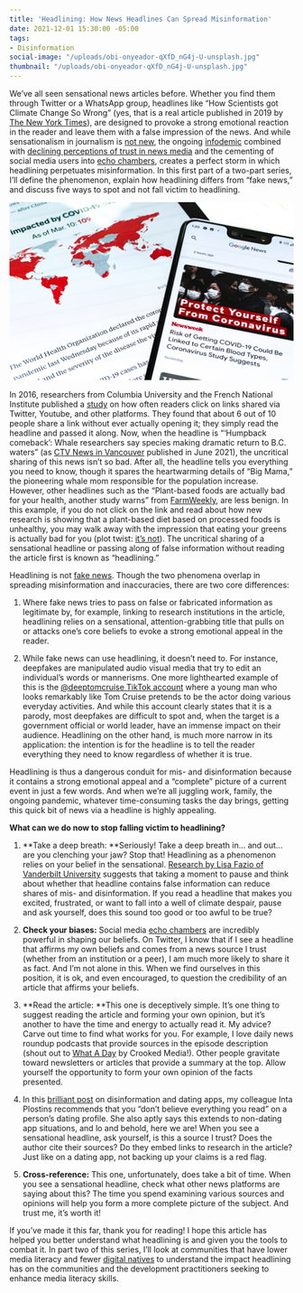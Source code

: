 ```yaml
---
title: 'Headlining: How News Headlines Can Spread Misinformation'
date: 2021-12-01 15:30:00 -05:00
tags:
- Disinformation
social-image: "/uploads/obi-onyeador-qXfD_nG4j-U-unsplash.jpg"
thumbnail: "/uploads/obi-onyeador-qXfD_nG4j-U-unsplash.jpg"
---
```


We’ve all seen sensational news articles before. Whether you find them through Twitter or a WhatsApp group, headlines like “How Scientists got Climate Change So Wrong” (yes, that is a real article published in 2019 by [The New York Times](https://www.nytimes.com/2019/11/08/opinion/sunday/science-climate-change.html)), are designed to provoke a strong emotional reaction in the reader and leave them with a false impression of the news. And while sensationalism in journalism is [not new](https://history.state.gov/milestones/1866-1898/yellow-journalism), the ongoing [infodemic](https://www.merriam-webster.com/words-at-play/words-were-watching-infodemic-meaning) combined with [declining perceptions of trust in news media](https://www.pewresearch.org/fact-tank/2021/08/30/partisan-divides-in-media-trust-widen-driven-by-a-decline-among-republicans/?cid=eml_mtp_20210831&user_email=7d521cec25f1fdf28a23bdd9e6f41570199b371735eac968b93d86fe53c1da2f&utm_source=Sailthru&utm_medium=email&utm_campaign=New%20Campaign&utm_term=First%20Read) and the cementing of social media users into [echo chambers](https://edu.gcfglobal.org/en/digital-media-literacy/what-is-an-echo-chamber/1/), creates a perfect storm in which headlining perpetuates misinformation. In this first part of a two-part series, I’ll define the phenomenon, explain how headlining differs from “fake news,” and discuss five ways to spot and not fall victim to headlining.

![obi-onyeador-qXfD_nG4j-U-unsplash.jpg](/uploads/obi-onyeador-qXfD_nG4j-U-unsplash.jpg)

<!--more-->

In 2016, researchers from Columbia University and the French National Institute published a [study](https://hal.inria.fr/hal-01281190) on how often readers click on links shared via Twitter, Youtube, and other platforms. They found that about 6 out of 10 people share a link without ever actually opening it; they simply read the headline and passed it along. Now, when the headline is “‘Humpback comeback’: Whale researchers say species making dramatic return to B.C. waters” (as [CTV News in Vancouver](https://vancouverisland.ctvnews.ca/humpback-comeback-whale-researchers-say-species-making-dramatic-return-to-b-c-waters-1.5480862) published in June 2021), the uncritical sharing of this news isn’t so bad. After all, the headline tells you everything you need to know, though it spares the heartwarming details of “Big Mama,” the pioneering whale mom responsible for the population increase. However, other headlines such as the “Plant-based foods are actually bad for your health, another study warns” from [FarmWeekly](https://www.farmweekly.com.au/story/7515305/plant-based-foods-are-actually-bad-for-your-health-another-study-warns/?cs=5151), are less benign. In this example, if you do not click on the link and read about how new research is showing that a plant-based diet based on processed foods is unhealthy, you may walk away with the impression that eating your greens is actually bad for you (plot twist: [it’s not](https://www.heart.org/en/healthy-living/healthy-eating/add-color/fruits-and-vegetables-serving-sizes)). The uncritical sharing of a sensational headline or passing along of false information without reading the article first is known as “headlining.”

Headlining is not [fake news](https://libguides.valenciacollege.edu/c.php?g=612299&p=4251522). Though the two phenomena overlap in spreading misinformation and inaccuracies, there are two core differences:

1. Where fake news tries to pass on false or fabricated information as legitimate by, for example, linking to research institutions in the article, headlining relies on a sensational, attention-grabbing title that pulls on or attacks one’s core beliefs to evoke a strong emotional appeal in the reader.

2. While fake news can use headlining, it doesn’t need to. For instance, deepfakes are manipulated audio visual media that try to edit an individual’s words or mannerisms. One more lighthearted example of this is the [@deeptomcruise TikTok account](https://www.creativebloq.com/features/deepfake-examples) where a young man who looks remarkably like Tom Cruise pretends to be the actor doing various everyday activities. And while this account clearly states that it is a parody, most deepfakes are difficult to spot and, when the target is a government official or world leader, have an immense impact on their audience. Headlining on the other hand, is much more narrow in its application: the intention is for the headline is to tell the reader everything they need to know regardless of whether it is true.

Headlining is thus a dangerous conduit for mis- and disinformation because it contains a strong emotional appeal and a “complete” picture of a current event in just a few words. And when we’re all juggling work, family, the ongoing pandemic, whatever time-consuming tasks the day brings, getting this quick bit of news via a headline is highly appealing.

**What can we do now to stop falling victim to headlining?**

1. **Take a deep breath: **Seriously! Take a deep breath in… and out… are you clenching your jaw? Stop that! Headlining as a phenomenon relies on your belief in the sensational. [Research by Lisa Fazio of Vanderbilt University](https://dai0-my.sharepoint.com/personal/nancy_haugh_dai_com/Documents/Documents/Custom%20Office%20Templates) suggests that taking a moment to pause and think about whether that headline contains false information can reduce shares of mis- and disinformation. If you read a headline that makes you excited, frustrated, or want to fall into a well of climate despair, pause and ask yourself, does this sound too good or too awful to be true?

2. **Check your biases:** Social media [echo chambers](https://dai0-my.sharepoint.com/personal/nancy_haugh_dai_com/Documents/Documents/Questionnaire%20Translated%20to%20Spanish.docx) are incredibly powerful in shaping our beliefs. On Twitter, I know that if I see a headline that affirms my own beliefs and comes from a news source I trust (whether from an institution or a peer), I am much more likely to share it as fact. And I’m not alone in this. When we find ourselves in this position, it is ok, and even encouraged, to question the credibility of an article that affirms your beliefs.

3. **Read the article: **This one is deceptively simple. It’s one thing to suggest reading the article and forming your own opinion, but it’s another to have the time and energy to actually read it. My advice? Carve out time to find what works for you. For example, I love daily news roundup podcasts that provide sources in the episode description (shout out to [What A Day](https://crooked.com/podcast-series/what-a-day/) by Crooked Media!). Other people gravitate toward newsletters or articles that provide a summary at the top. Allow yourself the opportunity to form your own opinion of the facts presented.

4. In this [brilliant post](https://dai-global-digital.com/disinformation-and-dating-apps-a-match-made-in-heaven-but-swipe-left-though.html?utm_source=related-box) on disinformation and dating apps, my colleague Inta Plostins recommends that you “don’t believe everything you read” on a person’s dating profile. She also aptly says this extends to non-dating app situations, and lo and behold, here we are! When you see a sensational headline, ask yourself, is this a source I trust? Does the author cite their sources? Do they embed links to research in the article? Just like on a dating app, not backing up your claims is a red flag.

5. **Cross-reference:** This one, unfortunately, does take a bit of time. When you see a sensational headline, check what other news platforms are saying about this? The time you spend examining various sources and opinions will help you form a more complete picture of the subject. And trust me, it’s worth it!

If you’ve made it this far, thank you for reading! I hope this article has helped you better understand what headlining is and given you the tools to combat it. In part two of this series, I’ll look at communities that have lower media literacy and fewer [digital natives](https://dai-global-digital.com/beyond-features-designing-for-the-worlds-digital-explorers.html?utm_source=related-box) to understand the impact headlining has on the communities and the development practitioners seeking to enhance media literacy skills.